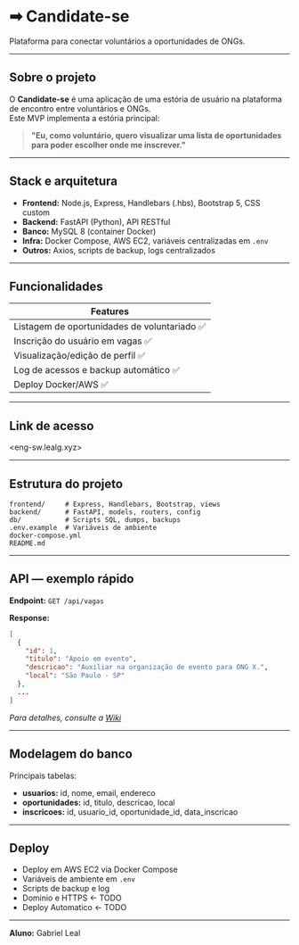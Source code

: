 # ➡ Candidate-se

Plataforma para conectar voluntários a oportunidades de ONGs.

---

## Sobre o projeto

O **Candidate-se** é uma aplicação de uma estória de usuário na plataforma de encontro entre voluntários e ONGs.  
Este MVP implementa a estória principal:

> **"Eu, como voluntário, quero visualizar uma lista de oportunidades para poder escolher onde me inscrever."**

---

## Stack e arquitetura

* **Frontend:** Node.js, Express, Handlebars (.hbs), Bootstrap 5, CSS custom
* **Backend:** FastAPI (Python), API RESTful
* **Banco:** MySQL 8 (container Docker)
* **Infra:** Docker Compose, AWS EC2, variáveis centralizadas em `.env`
* **Outros:** Axios, scripts de backup, logs centralizados

---

## Funcionalidades

| Features                                   
| --------------------------------------------------      
| Listagem de oportunidades de voluntariado    ✅  | 
| Inscrição do usuário em vagas                ✅  |
| Visualização/edição de perfil                ✅  |
| Log de acessos e backup automático           ✅  |
| Deploy Docker/AWS                            ✅  |

---

## Link de acesso

 <eng-sw.lealg.xyz>

---

## Estrutura do projeto

```plaintext
frontend/     # Express, Handlebars, Bootstrap, views
backend/      # FastAPI, models, routers, config
db/           # Scripts SQL, dumps, backups
.env.example  # Variáveis de ambiente
docker-compose.yml
README.md
```

---

## API — exemplo rápido

**Endpoint:**
`GET /api/vagas`

**Response:**

```json
[
  {
    "id": 1,
    "titulo": "Apoio em evento",
    "descricao": "Auxiliar na organização de evento para ONG X.",
    "local": "São Paulo - SP"
  },
  ...
]
```

*Para detalhes, consulte a [Wiki](./docs/api.md)*

---

## Modelagem do banco

Principais tabelas:

* **usuarios:** id, nome, email, endereco
* **oportunidades:** id, titulo, descricao, local
* **inscricoes:** id, usuario\_id, oportunidade\_id, data\_inscricao

---

## Deploy

* Deploy em AWS EC2 via Docker Compose
* Variáveis de ambiente em `.env`
* Scripts de backup e log
* Dominio e HTTPS <- TODO
* Deploy Automatico <- TODO 

---
**Aluno:**
Gabriel Leal
